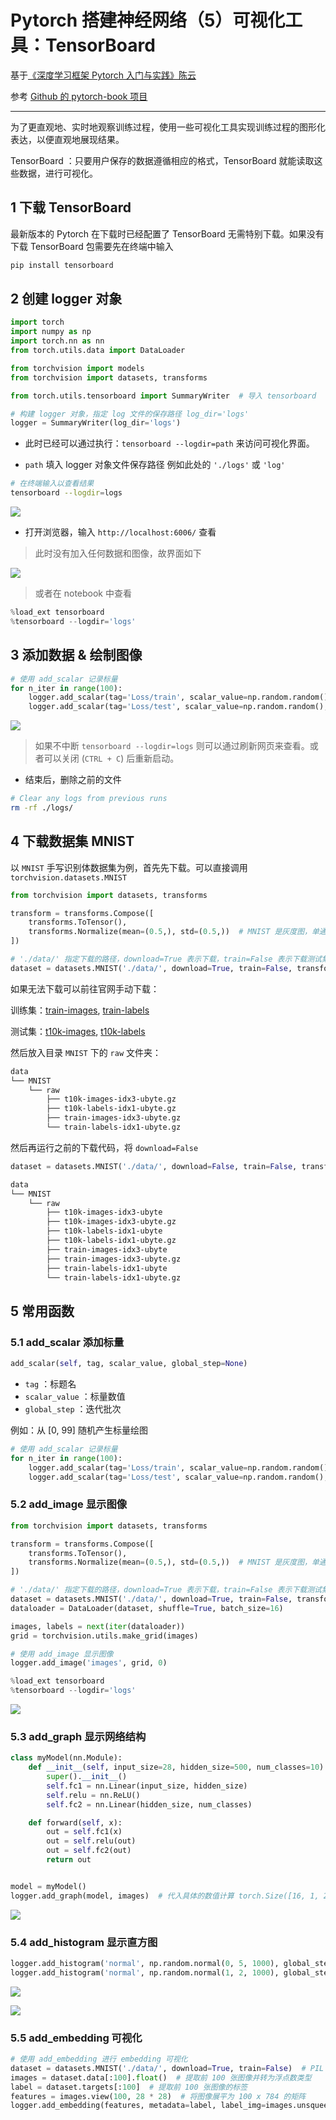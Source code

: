 # Pytorch 搭建神经网络（5）可视化工具：TensorBoard

基于[《深度学习框架 Pytorch 入门与实践》陈云](https://book.douban.com/subject/27624483/) 

参考 [Github 的 pytorch-book 项目](https://github.com/chenyuntc/pytorch-book)

---

为了更直观地、实时地观察训练过程，使用一些可视化工具实现训练过程的图形化表达，以便直观地展现结果。

TensorBoard ：只要用户保存的数据遵循相应的格式，TensorBoard 就能读取这些数据，进行可视化。

## 1 下载 TensorBoard

最新版本的 Pytorch 在下载时已经配置了 TensorBoard 无需特别下载。如果没有下载 TensorBoard 包需要先在终端中输入
```bash
pip install tensorboard
```

## 2 创建 logger 对象

```python
import torch
import numpy as np
import torch.nn as nn
from torch.utils.data import DataLoader

from torchvision import models
from torchvision import datasets, transforms

from torch.utils.tensorboard import SummaryWriter  # 导入 tensorboard
```

```python
# 构建 logger 对象，指定 log 文件的保存路径 log_dir='logs'
logger = SummaryWriter(log_dir='logs')
```

- 此时已经可以通过执行：`tensorboard --logdir=path` 来访问可视化界面。

- `path` 填入 logger 对象文件保存路径 例如此处的 `'./logs'` 或 `'log'`

```bash
# 在终端输入以查看结果
tensorboard --logdir=logs
```

![](https://blog-iskage.oss-cn-hangzhou.aliyuncs.com/images/QQ_1739386419718.png)

- 打开浏览器，输入 `http://localhost:6006/` 查看

> 此时没有加入任何数据和图像，故界面如下


![](https://blog-iskage.oss-cn-hangzhou.aliyuncs.com/images/QQ_1739386180385.png)

> 或者在 notebook 中查看

```python
%load_ext tensorboard
%tensorboard --logdir='logs'
```

## 3 添加数据 & 绘制图像

```python
# 使用 add_scalar 记录标量
for n_iter in range(100):
    logger.add_scalar(tag='Loss/train', scalar_value=np.random.random(), global_step=n_iter)
    logger.add_scalar(tag='Loss/test', scalar_value=np.random.random(), global_step=n_iter)
```

![](https://blog-iskage.oss-cn-hangzhou.aliyuncs.com/images/QQ_1739416635199.png)

> 如果不中断 `tensorboard --logdir=logs` 则可以通过刷新网页来查看。或者可以关闭 (`CTRL + C`) 后重新启动。

- 结束后，删除之前的文件

```bash
# Clear any logs from previous runs
rm -rf ./logs/
```

## 4 下载数据集 MNIST

以 `MNIST` 手写识别体数据集为例，首先先下载。可以直接调用 `torchvision.datasets.MNIST`

```python
from torchvision import datasets, transforms

transform = transforms.Compose([
    transforms.ToTensor(),
    transforms.Normalize(mean=(0.5,), std=(0.5,))  # MNIST 是灰度图，单通道
])

# './data/' 指定下载的路径，download=True 表示下载，train=False 表示下载测试集，transform 指定变换
dataset = datasets.MNIST('./data/', download=True, train=False, transform=transform)
```

如果无法下载可以前往官网手动下载：

训练集：[train-images](https://ossci-datasets.s3.amazonaws.com/mnist/train-images-idx3-ubyte.gz), [train-labels](https://ossci-datasets.s3.amazonaws.com/mnist/train-labels-idx1-ubyte.gz)

测试集：[t10k-images](https://ossci-datasets.s3.amazonaws.com/mnist/t10k-images-idx3-ubyte.gz), [t10k-labels](https://ossci-datasets.s3.amazonaws.com/mnist/t10k-labels-idx1-ubyte.gz)

然后放入目录 `MNIST` 下的 `raw` 文件夹：

```bash
data
└── MNIST
    └── raw
        ├── t10k-images-idx3-ubyte.gz
        ├── t10k-labels-idx1-ubyte.gz
        ├── train-images-idx3-ubyte.gz
        └── train-labels-idx1-ubyte.gz
```

然后再运行之前的下载代码，将 `download=False`

```python
dataset = datasets.MNIST('./data/', download=False, train=False, transform=transform)
```

```bash
data
└── MNIST
    └── raw
        ├── t10k-images-idx3-ubyte
        ├── t10k-images-idx3-ubyte.gz
        ├── t10k-labels-idx1-ubyte
        ├── t10k-labels-idx1-ubyte.gz
        ├── train-images-idx3-ubyte
        ├── train-images-idx3-ubyte.gz
        ├── train-labels-idx1-ubyte
        └── train-labels-idx1-ubyte.gz
```

## 5 常用函数

### 5.1 add_scalar 添加标量

```python
add_scalar(self, tag, scalar_value, global_step=None)
```

- `tag` ：标题名
- `scalar_value` ：标量数值
- `global_step` ：迭代批次

例如：从 [0, 99] 随机产生标量绘图

```python
# 使用 add_scalar 记录标量
for n_iter in range(100):
    logger.add_scalar(tag='Loss/train', scalar_value=np.random.random(), global_step=n_iter)
    logger.add_scalar(tag='Loss/test', scalar_value=np.random.random(), global_step=n_iter)
```

### 5.2 add_image 显示图像

```python
from torchvision import datasets, transforms

transform = transforms.Compose([
    transforms.ToTensor(),
    transforms.Normalize(mean=(0.5,), std=(0.5,))  # MNIST 是灰度图，单通道
])

# './data/' 指定下载的路径，download=True 表示下载，train=False 表示下载测试集，transform 指定变换
dataset = datasets.MNIST('./data/', download=True, train=False, transform=transform)
dataloader = DataLoader(dataset, shuffle=True, batch_size=16)
```

```python
images, labels = next(iter(dataloader))
grid = torchvision.utils.make_grid(images)
```

```python
# 使用 add_image 显示图像
logger.add_image('images', grid, 0)

%load_ext tensorboard
%tensorboard --logdir='logs'
```

![](https://blog-iskage.oss-cn-hangzhou.aliyuncs.com/images/QQ_1739418831074.png)

### 5.3 add_graph 显示网络结构

```python
class myModel(nn.Module):
    def __init__(self, input_size=28, hidden_size=500, num_classes=10):
        super().__init__()
        self.fc1 = nn.Linear(input_size, hidden_size)
        self.relu = nn.ReLU()
        self.fc2 = nn.Linear(hidden_size, num_classes)

    def forward(self, x):
        out = self.fc1(x)
        out = self.relu(out)
        out = self.fc2(out)
        return out


model = myModel()
logger.add_graph(model, images)  # 代入具体的数值计算 torch.Size([16, 1, 28, 28])
```

![](https://blog-iskage.oss-cn-hangzhou.aliyuncs.com/images/QQ_1739420352341.png)

### 5.4 add_histogram 显示直方图

```python
logger.add_histogram('normal', np.random.normal(0, 5, 1000), global_step=1)
logger.add_histogram('normal', np.random.normal(1, 2, 1000), global_step=10)
```

![](https://blog-iskage.oss-cn-hangzhou.aliyuncs.com/images/QQ_1739420726898.png)

![](https://blog-iskage.oss-cn-hangzhou.aliyuncs.com/images/QQ_1739420601056.png)

### 5.5 add_embedding 可视化

```python
# 使用 add_embedding 进行 embedding 可视化
dataset = datasets.MNIST('./data/', download=True, train=False)  # PIL Image 对象可以可视化
images = dataset.data[:100].float()  # 提取前 100 张图像并转为浮点数类型
label = dataset.targets[:100]  # 提取前 100 张图像的标签
features = images.view(100, 28 * 28)  # 将图像展平为 100 x 784 的矩阵
logger.add_embedding(features, metadata=label, label_img=images.unsqueeze(1))  # 将嵌入数据记录到 TensorBoard
```



